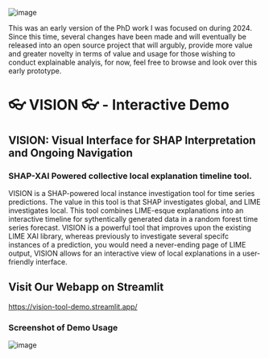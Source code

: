 ![image](https://github.com/jbsec/vision_tool_demo/assets/45885505/6d439034-122d-488f-b5af-2f35a4c74aed)


This was an early version of the PhD work I was focused on during 2024. Since this time, several changes have been made and will eventually be released into an open source project that will argubly, provide more value and greater novelty in terms of value and usage for those wishing to conduct explainable analyis, for now, feel free to browse and look over this early prototype.


#  👓 VISION 👓 - Interactive Demo 
## VISION: Visual Interface for SHAP Interpretation and Ongoing Navigation
### SHAP-XAI Powered collective local explanation timeline tool.

VISION is a SHAP-powered local instance investigation tool for time series predictions. The value in this tool is that SHAP investigates global, and LIME investigates local. This tool combines LIME-esque explanations into an interactive timeline for sythentically generated data in a random forest time series forecast. VISION is a powerful tool that improves upon the existing LIME XAI library, whereas previously to investigate several specifc instances of a prediction, you would need a never-ending page of LIME output, VISION allows for an interactive view of local explanations in a user-friendly interface.   

## Visit Our Webapp on Streamlit
https://vision-tool-demo.streamlit.app/

### Screenshot of Demo Usage

![image](https://github.com/jbsec/vision_tool_demo/assets/45885505/06167fe3-a4f8-4e22-a781-a26f374fd67e)


